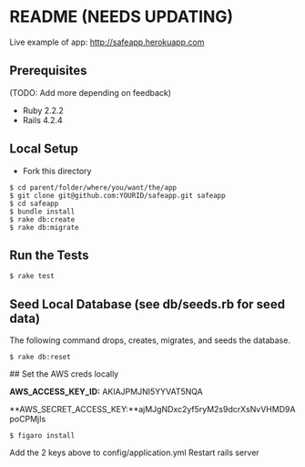 # README (NEEDS UPDATING)

Live example of app: http://safeapp.herokuapp.com

## Prerequisites
(TODO: Add more depending on feedback)
- Ruby 2.2.2
- Rails 4.2.4

## Local Setup
- Fork this directory

```
$ cd parent/folder/where/you/want/the/app
$ git clone git@github.com:YOURID/safeapp.git safeapp
$ cd safeapp
$ bundle install
$ rake db:create
$ rake db:migrate
```

## Run the Tests
```
$ rake test
```

## Seed Local Database (see db/seeds.rb for seed data)
The following command drops, creates, migrates, and seeds the database.
```
$ rake db:reset
```

​## Set the AWS creds locally

**AWS_ACCESS_KEY_ID:** AKIAJPMJNI5YYVAT5NQA

**AWS_SECRET_ACCESS_KEY:**ajMJgNDxc2yf5ryM2s9dcrXsNvVHMD9ApoCPMjIs

```
$ figaro install
```

Add the 2 keys above to config/application.yml 
Restart rails server
